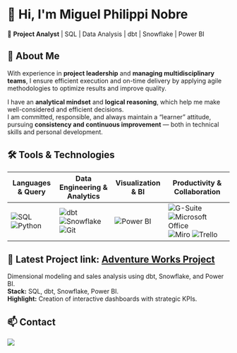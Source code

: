 # 👋 Hi, I'm Miguel Philippi Nobre  
🎯 **Project Analyst** | SQL | Data Analysis | dbt | Snowflake | Power BI

## 🚀 About Me
With experience in **project leadership** and **managing multidisciplinary teams**, I ensure efficient execution and on-time delivery by applying agile methodologies to optimize results and improve quality.  

I have an **analytical mindset** and **logical reasoning**, which help me make well-considered and efficient decisions.  
I am committed, responsible, and always maintain a “learner” attitude, pursuing **consistency and continuous improvement** — both in technical skills and personal development.

## 🛠️ Tools & Technologies

| Languages & Query | Data Engineering & Analytics | Visualization & BI | Productivity & Collaboration |
|---|---|---|---|
| ![SQL](https://img.shields.io/badge/SQL-316192?style=for-the-badge&logo=postgresql&logoColor=white) ![Python](https://img.shields.io/badge/Python-3776AB?style=for-the-badge&logo=python&logoColor=white) | ![dbt](https://img.shields.io/badge/dbt-FF694B?style=for-the-badge&logo=dbt&logoColor=white) ![Snowflake](https://img.shields.io/badge/Snowflake-29B5E8?style=for-the-badge&logo=snowflake&logoColor=white) ![Git](https://img.shields.io/badge/Git-F05033?style=for-the-badge&logo=git&logoColor=white) | ![Power BI](https://img.shields.io/badge/Power_BI-F2C811?style=for-the-badge&logo=powerbi&logoColor=black) | ![G-Suite](https://img.shields.io/badge/G%20Suite-4285F4?style=for-the-badge&logo=google&logoColor=white) ![Microsoft Office](https://img.shields.io/badge/Office-D83B01?style=for-the-badge&logo=microsoft-office&logoColor=white) ![Miro](https://img.shields.io/badge/Miro-FFD02F?style=for-the-badge&logo=miro&logoColor=black) ![Trello](https://img.shields.io/badge/Trello-0052CC?style=for-the-badge&logo=trello&logoColor=white) |


## 📂 Latest Project link: [Adventure Works Project](https://github.com/zipmiguel/Certificacao-Analytics-Engineer-Indicium)
Dimensional modeling and sales analysis using dbt, Snowflake, and Power BI.  
**Stack:** SQL, dbt, Snowflake, Power BI.  
**Highlight:** Creation of interactive dashboards with strategic KPIs.

## 📫 Contact

<div> 
   <a href="https://www.linkedin.com/in/miguel-philippi/" target="_blank"><img src="https://img.shields.io/badge/-LinkedIn-%230077B5?style=for-the-badge&logo=linkedin&logoColor=white" target="_blank"></a> 
</div> 
